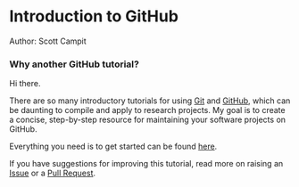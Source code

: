 # Introduction to GitHub
Author: Scott Campit

### Why another GitHub tutorial?
Hi there.

There are so many introductory tutorials for using [Git](https://git-scm.com/docs) and [GitHub](https://guides.github.com/activities/hello-world/), which can be daunting to compile and apply to research projects. My goal is to create a concise, step-by-step resource for maintaining your software projects on GitHub.

Everything you need is to get started can be found [here]().

If you have suggestions for improving this tutorial, read more on raising an [Issue](https://guides.github.com/features/issues/) or a [Pull Request](https://help.github.com/en/articles/about-pull-requests).

